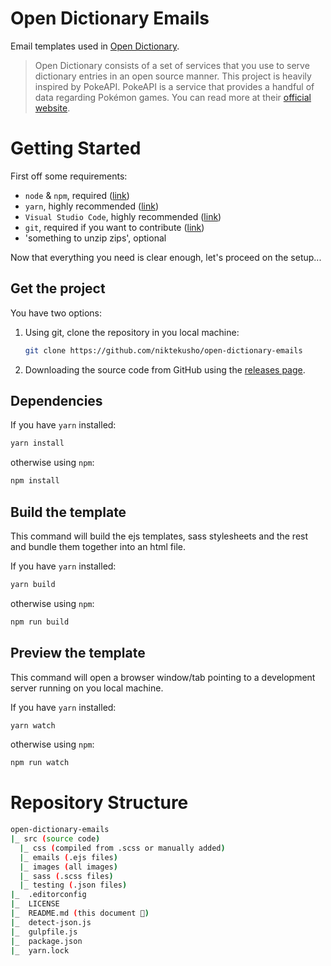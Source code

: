 # Open Dictionary Emails

Email templates used in [Open Dictionary](https://github.com/niktekusho/open-dictionary).

>Open Dictionary consists of a set of services that you use to serve dictionary entries in an open source manner.
>This project is heavily inspired by PokeAPI. PokeAPI is a service that provides a handful of data regarding Pokémon games. You can read more at their [official website](https://pokeapi.co).

# Getting Started

First off some requirements:

-  `node` & `npm`, required ([link](https://nodejs.org/en/))
-  `yarn`, highly recommended ([link](https://yarnpkg.com/lang/en/))
-  `Visual Studio Code`, highly recommended ([link](https://code.visualstudio.com/))
-  `git`, required if you want to contribute ([link](https://git-scm.com/))
-  'something to unzip zips', optional

Now that everything you need is clear enough, let's proceed on the setup...

## Get the project

You have two options:

1.  Using git, clone the repository in you local machine:

	```sh
	git clone https://github.com/niktekusho/open-dictionary-emails
	```

2.  Downloading the source code from GitHub using the [releases page](https://github.com/niktekusho/open-dictionary-emails/releases).

## Dependencies

If you have `yarn` installed:

```sh
yarn install
```

otherwise using `npm`:

```sh
npm install
```

## Build the template

This command will build the ejs templates, sass stylesheets and the rest and bundle them together into an html file.

If you have `yarn` installed:

```sh
yarn build
```

otherwise using `npm`:

```sh
npm run build
```

## Preview the template

This command will open a browser window/tab pointing to a development server running on you local machine.

If you have `yarn` installed:

```sh
yarn watch
```

otherwise using `npm`:

```sh
npm run watch
```



# Repository Structure

```sh
open-dictionary-emails
|_ src (source code)
  |_ css (compiled from .scss or manually added)
  |_ emails (.ejs files)
  |_ images (all images)
  |_ sass (.scss files)
  |_ testing (.json files)
|_  .editorconfig
|_  LICENSE
|_  README.md (this document 👀)
|_  detect-json.js
|_  gulpfile.js
|_  package.json
|_  yarn.lock
```
